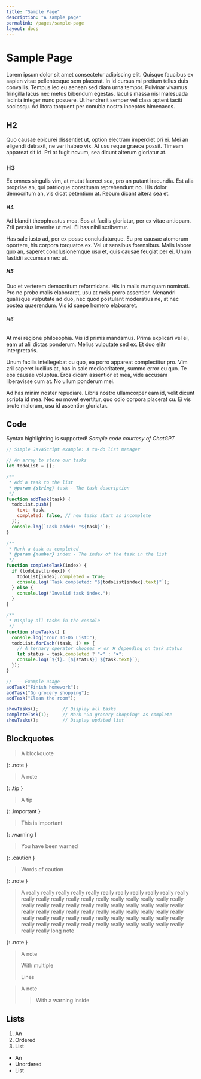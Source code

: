 ```yaml
---
title: "Sample Page"
description: "A sample page"
permalink: /pages/sample-page
layout: docs
---
```


# Sample Page
Lorem ipsum dolor sit amet consectetur adipiscing elit. Quisque faucibus ex sapien vitae pellentesque sem placerat. In id cursus mi pretium tellus duis convallis. Tempus leo eu aenean sed diam urna tempor. Pulvinar vivamus fringilla lacus nec metus bibendum egestas. Iaculis massa nisl malesuada lacinia integer nunc posuere. Ut hendrerit semper vel class aptent taciti sociosqu. Ad litora torquent per conubia nostra inceptos himenaeos.

## H2
Quo causae epicurei dissentiet ut, option electram imperdiet pri ei. Mei an eligendi detraxit, ne veri habeo vix. At usu reque graece possit. Timeam appareat sit id. Pri at fugit novum, sea dicunt alterum gloriatur at.

### H3
Ex omnes singulis vim, at mutat laoreet sea, pro an putant iracundia. Est alia propriae an, qui patrioque constituam reprehendunt no. His dolor democritum an, vis dicat petentium at. Rebum dicant altera sea et.


#### H4
Ad blandit theophrastus mea. Eos at facilis gloriatur, per ex vitae antiopam. Zril persius invenire ut mei. Ei has nihil scribentur.

Has sale iusto ad, per ex posse concludaturque. Eu pro causae atomorum oportere, his corpora torquatos ex. Vel ut sensibus forensibus. Malis labore quo an, saperet conclusionemque usu et, quis causae feugiat per ei. Unum fastidii accumsan nec ut.

##### H5
Duo et verterem democritum reformidans. His in malis numquam nominati. Pro ne probo malis elaboraret, usu at meis porro assentior. Menandri qualisque vulputate ad duo, nec quod postulant moderatius ne, at nec postea quaerendum. Vis id saepe homero elaboraret.

###### H6
At mei regione philosophia. Vis id primis mandamus. Prima explicari vel ei, eam ut alii dictas ponderum. Melius vulputate sed ex. Et duo elitr interpretaris.

Unum facilis intellegebat cu quo, ea porro appareat complectitur pro. Vim zril saperet lucilius at, has in sale mediocritatem, summo error eu quo. Te eos causae voluptua. Eros dicam assentior et mea, vide accusam liberavisse cum at. No ullum ponderum mei.

Ad has minim noster repudiare. Libris nostro ullamcorper eam id, velit dicunt scripta id mea. Nec eu movet evertitur, quo odio corpora placerat cu. Ei vis brute malorum, usu id assentior gloriatur.

## Code
Syntax highlighting is supported! *Sample code courtesy of ChatGPT*
```js
// Simple JavaScript example: A to-do list manager

// An array to store our tasks
let todoList = [];

/**
 * Add a task to the list
 * @param {string} task - The task description
 */
function addTask(task) {
  todoList.push({
    text: task,
    completed: false, // new tasks start as incomplete
  });
  console.log(`Task added: "${task}"`);
}

/**
 * Mark a task as completed
 * @param {number} index - The index of the task in the list
 */
function completeTask(index) {
  if (todoList[index]) {
    todoList[index].completed = true;
    console.log(`Task completed: "${todoList[index].text}"`);
  } else {
    console.log("Invalid task index.");
  }
}

/**
 * Display all tasks in the console
 */
function showTasks() {
  console.log("Your To-Do List:");
  todoList.forEach((task, i) => {
    // A ternary operator chooses ✔ or ✖ depending on task status
    let status = task.completed ? "✔" : "✖";
    console.log(`${i}. [${status}] ${task.text}`);
  });
}

// --- Example usage ---
addTask("Finish homework");
addTask("Go grocery shopping");
addTask("Clean the room");

showTasks();         // Display all tasks
completeTask(1);     // Mark "Go grocery shopping" as complete
showTasks();         // Display updated list
```
## Blockquotes
> A blockquote

{: .note }
> A note

{: .tip }
> A tip

{: .important }
> This is important

{: .warning }
> You have been warned

{: .caution }
> Words of caution

{: .note }
> A really really really really really really really really really really really really really really really really really really really really really really really really really really really really really really really really really really really really really really really really really really really really really really really really really really really really really really really really really really really really really really really really really really really really long note

{: .note }
> A note
> 
> With multiple
> 
> Lines

<blockquote class="note">
  <p>A note</p>
  <blockquote class="warning">
    <p>With a warning inside</p>
  </blockquote>
</blockquote>

## Lists
1. An
2. Ordered
3. List

- An
- Unordered
- List
